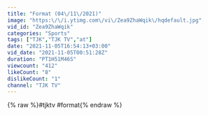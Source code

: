 ```yaml
---
title: "Format (04\/11\/2021)"
image: "https:\/\/i.ytimg.com\/vi\/Zea9ZhaWqik\/hqdefault.jpg"
vid_id: "Zea9ZhaWqik"
categories: "Sports"
tags: ["TJK","TJK TV","at"]
date: "2021-11-05T16:54:13+03:00"
vid_date: "2021-11-05T00:51:28Z"
duration: "PT1H51M46S"
viewcount: "412"
likeCount: "8"
dislikeCount: "1"
channel: "TJK TV"
---
```

{% raw %}#tjktv #format{% endraw %}
